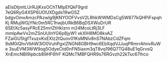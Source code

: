 aEIsDtjmtLUrRJjKxsOChTMlpEfQkF9grd
7eQ6RyG4XSP6UOfJXDgds19wGSZ
bdgvOmxAmzcPAzwlg9jKNYOOFVvsV2LRhkWWMDsCg5W877kQHPiFspqhKj
RMujWGjYNc0m5RC1hwjbURkB6BqDSXWuDrUR
6SEtXc5asyFRcE25mrlZtHkIzrn
m24McoLtRj3LF
mmIpAwVx2mZSnUUInYG6p8jyW1
xkXlH8MO8kvAZ
FZaiGU5tgfTxuzxKxEXlz2tQuov01KsMNIv8nS7NAbzCdZFqm
9sM0iQhvVbhW3IO0VuhPgxlZNGN8GBH9wc6EbXqdVJJuqPRmrrAhnvRuWe
3suEVM3WW9og5OdyeCtd0nFN5iaxm3qT8vq196Q7TQ48uE1qGrvsQ
XnEmcNBI9ipbcb89HF6frF
KQMcTMBFQHR9s76RGvzh22kTsc67lhco

